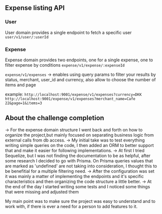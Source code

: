 ## Expense listing API 
### User
User domain provides a single endpoint to fetch a specific user 
```user/v1/user/:userId```

### Expense
Expense domain provides two endpoints, one for a single expense, one to filter expense by conditions 
```expense/v1/expense/:expenseId```

```expense/v1/expenses``` -> enables using query params to filter your results by status, merchant, user_id and currency, also allow to choose the number of items and page

example:
```http://localhost:9001/expense/v1/expenses?currency=DKK```
```http://localhost:9001/expense/v1/expenses?merchant_name=Cafe 22&page=1&items=3```



## About the challenge completion 

-> For the expense domain structure I went back and forth on how to organize the project,but mainly focused on separating business logic from external calls from db access. 
-> My initial take was to test everything writing simple queries on the code, I then added an  ORM to better support that and make it easier for following implementations.
-> At first I tried Sequelize, but I was not finding the documentation to be as helpful, after some research I decided to go with Prisma. On Prisma queries values that are marked as 'undefined' are not taking into consideration, I thought this to be benefitial for a multiple filtering need.
-> After the configuration was set it was mainly a matter of implementing the endpoints and it's specific characteristics and then organizing the code structure a little better.
-> At the end of the day I started writing some tests and I noticed some things that were missing and adjusted them

My main point was to make sure the project was easy to understand and to work with, if there is ever a need for a person to add features to it. 
